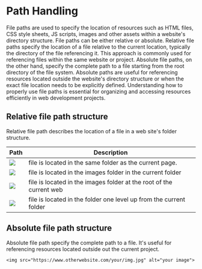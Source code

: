 # Path Handling

File paths are used to specify the location of resources such as HTML files, CSS style sheets, JS scripts, images and other assets within a website's directory structure. File paths can be either relative or absolute. Relative file paths specify the location of a file relative to the current location, typically the directory of the file referencing it. This approach is commonly used for referencing files within the same website or project. Absolute file paths, on the other hand, specify the complete path to a file starting from the root directory of the file system. Absolute paths are useful for referencing resources located outside the website's directory structure or when the exact file location needs to be explicitly defined. Understanding how to properly use file paths is essential for organizing and accessing resources efficiently in web development projects.


## Relative file path structure

Relative file path describes the location of a file in a web site's folder structure.


| Path                         | Description                                               |
| ---------------------------- | --------------------------------------------------------- |
| <img src="img.jpg" >         | file is located in the same folder as the current page.   |
| <img src="images/img.jpg" >  | file is located in the images folder in the current folder |
| <img src="/images/img.jpg">  | file is located in the images folder at the root of the current web |
| <img src="../img.jpg">	   | file is located in the folder one level up from the current folder |


## Absolute file path structure

Absolute file path specify the complete path to a file. It's useful for referencing resources located outside out the current project.

```
<img src="https://www.otherwebsite.com/your/img.jpg" alt="your image">
```
